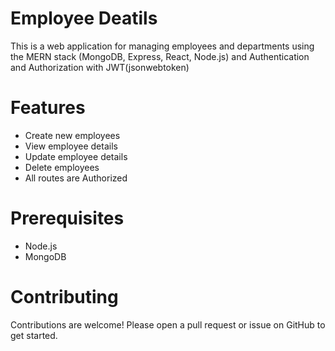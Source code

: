 # Employee Deatils
This is a web application for managing employees and departments using the MERN stack (MongoDB, Express, React, Node.js) and Authentication and Authorization with JWT(jsonwebtoken)

# Features
- Create new employees
- View employee details
- Update employee details
- Delete employees
- All routes are Authorized
# Prerequisites
- Node.js 
- MongoDB 

# Contributing
Contributions are welcome! Please open a pull request or issue on GitHub to get started.
